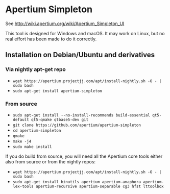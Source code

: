 # Apertium Simpleton
See http://wiki.apertium.org/wiki/Apertium_Simpleton_UI

This tool is designed for Windows and macOS.
It may work on Linux, but no real effort has been made to do it correctly.

## Installation on Debian/Ubuntu and derivatives
### Via nightly apt-get repo
- `wget https://apertium.projectjj.com/apt/install-nightly.sh -O - | sudo bash`
- `sudo apt-get install apertium-simpleton`

### From source
- `sudo apt-get install --no-install-recommends build-essential qt5-default qt5-qmake qtbase5-dev git`
- `git clone https://github.com/apertium/apertium-simpleton`
- `cd apertium-simpleton`
- `qmake`
- `make -j4`
- `sudo make install`

If you do build from source, you will need all the Apertium core tools either also from source or from the nightly repos:
- `wget https://apertium.projectjj.com/apt/install-nightly.sh -O - | sudo bash`
- `sudo apt-get install binutils apertium apertium-anaphora apertium-lex-tools apertium-recursive apertium-separable cg3 hfst lttoolbox`
